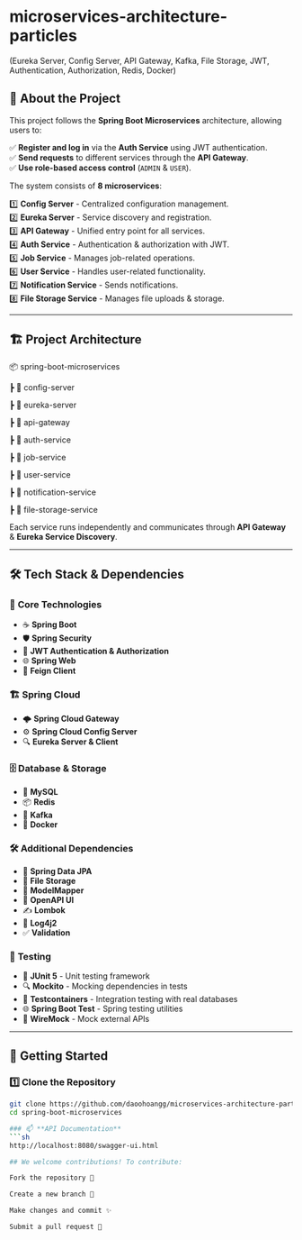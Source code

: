 # microservices-architecture-particles
(Eureka Server, Config Server, API Gateway, Kafka, File Storage, JWT, Authentication, Authorization, Redis, Docker)
## 📖 About the Project

This project follows the **Spring Boot Microservices** architecture, allowing users to:

✅ **Register and log in** via the **Auth Service** using JWT authentication.  
✅ **Send requests** to different services through the **API Gateway**.  
✅ **Use role-based access control** (`ADMIN` & `USER`).  

The system consists of **8 microservices**:  

1️⃣ **Config Server** - Centralized configuration management.  
2️⃣ **Eureka Server** - Service discovery and registration.  
3️⃣ **API Gateway** - Unified entry point for all services.  
4️⃣ **Auth Service** - Authentication & authorization with JWT.  
5️⃣ **Job Service** - Manages job-related operations.  
6️⃣ **User Service** - Handles user-related functionality.  
7️⃣ **Notification Service** - Sends notifications.  
8️⃣ **File Storage Service** - Manages file uploads & storage.  

---

## 🏗️ **Project Architecture**

📦 spring-boot-microservices

┣ 📂 config-server

┣ 📂 eureka-server

┣ 📂 api-gateway

┣ 📂 auth-service

┣ 📂 job-service

┣ 📂 user-service

┣ 📂 notification-service

┣ 📂 file-storage-service

Each service runs independently and communicates through **API Gateway** & **Eureka Service Discovery**.

---

## 🛠 **Tech Stack & Dependencies**
### 🌱 **Core Technologies**
- ☕ **Spring Boot**
- 🛡️ **Spring Security**
- 🔐 **JWT Authentication & Authorization**
- 🌐 **Spring Web**
- 🤝 **Feign Client**

### 🏗 **Spring Cloud**
- 🌩 **Spring Cloud Gateway**
- ⚙ **Spring Cloud Config Server**
- 🔍 **Eureka Server & Client**

### 🗄 **Database & Storage**
- 🐬 **MySQL**
- 📦 **Redis**
- 📜 **Kafka**
- 🐳 **Docker**

### 🛠 **Additional Dependencies**
- 🧩 **Spring Data JPA**
- 📂 **File Storage**
- 🔄 **ModelMapper**
- 🔎 **OpenAPI UI**
- ✍ **Lombok**
- 📜 **Log4j2**
- ✅ **Validation**
  
### 🧪 **Testing**
- 🧪 **JUnit 5** - Unit testing framework  
- 🔍 **Mockito** - Mocking dependencies in tests  
- 🔄 **Testcontainers** - Integration testing with real databases  
- 🌐 **Spring Boot Test** - Spring testing utilities  
- 📡 **WireMock** - Mock external APIs  
---

## 🚀 **Getting Started**
### 1️⃣ **Clone the Repository**
```sh
git clone https://github.com/daoohoangg/microservices-architecture-particle.git
cd spring-boot-microservices

### 📫 **API Documentation**
```sh
http://localhost:8080/swagger-ui.html

## We welcome contributions! To contribute:

Fork the repository 🍴

Create a new branch 🌿

Make changes and commit ✨

Submit a pull request 🚀

